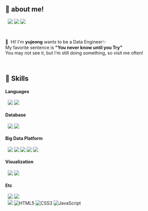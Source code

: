 


## :high_brightness: about me!

 &nbsp; <a href="https://tobesteadyde.tistory.com/" target="_blank"><img src="https://img.shields.io/badge/Tech_Blog-EA4AAA?style=flat-square&logo=GitHub%20Sponsors&logoColor=white"/></a>
 <a href="https://www.notion.so/5c8b71c642a44feb8d95f77356574c04" target="_blank"><img src="https://img.shields.io/badge/portfolio-00A98F?style=flat-square&logo=Notion&logoColor=white"/></a>
  <a href="mailto:tobesteadyde@gmail.com" target="_blank"><img src="https://img.shields.io/badge/tobesteadyde@gmail.com-EA4335?style=flat-square&logo=Gmail&logoColor=white"/></a>

<br>

<p>
  👋&nbsp; Hi! I'm <b>yujeong</b> wants to be a Data Engineer✨ <br/>
   My favorite sentence is <b>"You never know until you Try"</b> <br/>
   You may not see it, but I'm still doing something, so visit me often!
</p>



<br>

## 💪 Skills
#### Languages
&nbsp; <img src="https://img.shields.io/badge/Python-3766AB.svg?style=flat&logo=Python&logoColor=white"/> <img src="https://img.shields.io/badge/Pyspark-E25A1C.svg?style=flat&logo=apache-spark&logoColor=white"/>

#### Database
&nbsp; <img src="https://img.shields.io/badge/MySQL-4479A1?style=flat&logo=mysql&logoColor=white"/> <img src="https://img.shields.io/badge/MongoDB-47A248?style=flat&logo=mongodb&logoColor=white"/>

#### Big Data Platform
&nbsp; <img src="https://img.shields.io/badge/Hadoop-66CCFF?style=flat&logo=apache-hadoop&logoColor=black"/> <img src="https://img.shields.io/badge/Elasticsearch-005571?style=flat&logo=elasticsearch&logoColor=white"/> <img src="https://img.shields.io/badge/Logstash-005571?style=flat&logo=logstash&logoColor=white"/> <img src="https://img.shields.io/badge/Kafka-231F20?style=flat&logo=apache-kafka&logoColor=white"/> <img src="https://img.shields.io/badge/Airflow-017CEE?style=flat&logo=apache-airflow&logoColor=white"/>

#### Visualization
&nbsp; <img src="https://img.shields.io/badge/Kibana-005571?style=flat&logo=kibana&logoColor=white"/> <img src="https://img.shields.io/badge/Plotly-3F4F75?style=flat&logo=plotly&logoColor=white"/>

#### Etc
&nbsp; <img src ="https://img.shields.io/badge/AWS-FF9900.svg?&style=flat&logo=amazon-ec2&logoColor=white"/> <img src ="https://img.shields.io/badge/Ubuntu-E95420?&style=flat&logo=ubuntu&logoColor=white"/>
<br>
&nbsp; <img src ="https://img.shields.io/badge/Django-092E20.svg?&style=flat&logo=Django&logoColor=white"/> <img alt="HTML5" src ="https://img.shields.io/badge/HTML5-E34F26.svg?&style=flat&logo=HTML5&logoColor=white"/> <img alt="CSS3" src ="https://img.shields.io/badge/CSS3-1572B6?&style=flat&logo=CSS3&logoColor=white"/> <img alt="JavaScript" src ="https://img.shields.io/badge/JavaScript-F7DF1E?&style=flat&logo=javascript&logoColor=white"/>

<br>

<!-- 
## :computer: Projects
&nbsp; **[Ciao label la ver.2 : 기존 서비스에서 확장성을 고려하여 재구축한 파이프라인]** <br/>
&nbsp; **[Ciao label la ver.1 : AI 모델을 적용한 친환경 서비스 차오라벨라 개발]** <br/>
&nbsp; **[서울시 식품접객업소의 폐업 확률 예측을 위한 데이터셋 구축]** <br/>
&nbsp; **[BlueShleter : 정신건강 의료서비스 수요자와 공급자의 상호소통 플랫폼]** <br/>


이모지 : https://www.webfx.com/tools/emoji-cheat-sheet/ 
참고 : https://velog.io/@dot2__/Github-github-%ED%94%84%EB%A1%9C%ED%95%84-%EA%BE%B8%EB%AF%B8%EA%B8%B0
참고2 : https://github.com/cowkite/cowkite/blob/main/README.md?plain=1 
참고3 : https://blog.cowkite.com/blog/2102241544/
 -->

